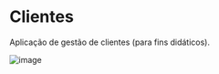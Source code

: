 # Clientes
Aplicação de gestão de clientes (para fins didáticos).

![image](https://github.com/Developer-Team-BR/Clientes/assets/33943534/2aefec9f-d9c0-4338-b9c2-798658da1e28)
